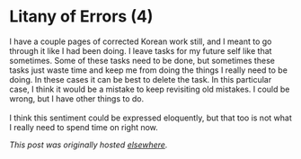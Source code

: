 # Litany of Errors (4)

<p>I have a couple pages of corrected Korean work still, and I meant to go through it like I had been doing. I leave tasks for my future self like that sometimes. Some of these tasks need to be done, but sometimes these tasks just waste time and keep me from doing the things I really need to be doing. In these cases it can be best to delete the task. In this particular case, I think it would be a mistake to keep revisiting old mistakes. I could be wrong, but I have other things to do.<br><br>I think this sentiment could be expressed eloquently, but that too is not what I really need to spend time on right now.</p>


*This post was originally hosted [elsewhere](http://planspace.blogspot.com/2011/06/litany-of-errors-4.html).*

